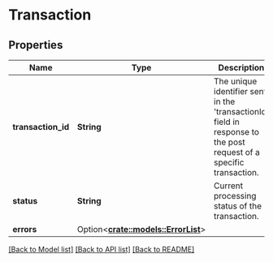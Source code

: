 # Transaction

## Properties

Name | Type | Description | Notes
------------ | ------------- | ------------- | -------------
**transaction_id** | **String** | The unique identifier sent in the 'transactionId' field in response to the post request of a specific transaction. | 
**status** | **String** | Current processing status of the transaction. | 
**errors** | Option<[**crate::models::ErrorList**](ErrorList.md)> |  | [optional]

[[Back to Model list]](../README.md#documentation-for-models) [[Back to API list]](../README.md#documentation-for-api-endpoints) [[Back to README]](../README.md)


